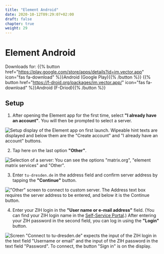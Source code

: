 ```yaml
---
title: "Element Android"
date: 2020-10-12T09:29:07+02:00
draft: false
chapter: true
weight: 29
---
```


# Element Android

Downloads for: {{% button href="https://play.google.com/store/apps/details?id=im.vector.app" icon="fas fa-download" %}}Android (Google Play){{% /button %}} {{% button href="https://f-droid.org/packages/im.vector.app/" icon="fas fa-download" %}}Android (F-Driod){{% /button %}}

## Setup

1. After opening the Element app for the first time, select **"I already have an account"**. You will then be prompted to select a server.

![Setup display of the Element app on first launch. Wipeable hint texts are displayed and below them are the "Create account" and "I already have an account" buttons.](/images/15_Element_Android1_en.jpg?height=50vh&classes=border)

2. Tap here on the last option **"Other"**.

![Selection of a server: You can see the options "matrix.org", "element matrix services" and "Other".](/images/15_Element_Android2_en.jpg?height=50vh&classes=border)

3. Enter `tu-dresden.de` in the address field and confirm server address by tapping the **"Continue"** button.

!["Other" screen to connect to custom server. The Address text box requires the server address to be entered, and below it is the Continue button.](/images/15_Element_Android3_en.jpg?height=50vh&classes=border)

4. Enter your ZIH login in the **"User name or e-mail address"** field. (You can find your ZIH login name in the [Self-Service Portal](https://selfservice.zih.tu-dresden.de/l/index.php/idm_my_profile).) After entering your ZIH password in the second field, you can log in using the **"Login"** button.

![Screen "Connect to tu-dresden.de" expects the input of the ZIH login in the text field "Username or email" and the input of the ZIH password in the text field "Password". To connect, the button "Sign in" is on the display.](/images/15_Element_Android4_en.jpg?height=50vh&classes=border)
